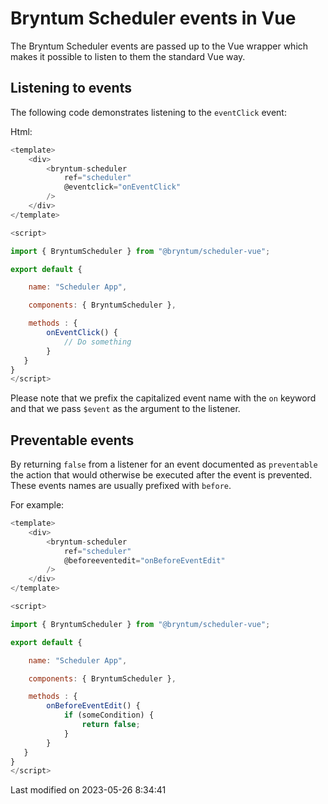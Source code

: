 # Bryntum Scheduler events in Vue

The Bryntum Scheduler events are passed up to the Vue wrapper which makes it possible to listen to them the standard
Vue way.

## Listening to events

The following code demonstrates listening to the `eventClick` event:

Html:

```javascript
<template>
    <div>
        <bryntum-scheduler
            ref="scheduler"
            @eventclick="onEventClick"
        />
    </div>
</template>

<script>

import { BryntumScheduler } from "@bryntum/scheduler-vue";

export default {

    name: "Scheduler App",

    components: { BryntumScheduler },

    methods : {
        onEventClick() {
            // Do something
        }
   }
}
</script>
```

Please note that we prefix the capitalized event name with the `on` keyword and that we pass `$event` as
the argument to the listener.

## Preventable events

By returning `false` from a listener for an event documented as `preventable` the action that would otherwise be
executed after the event is prevented. These events names are usually prefixed with `before`.

For example:

```javascript
<template>
    <div>
        <bryntum-scheduler
            ref="scheduler"
            @beforeeventedit="onBeforeEventEdit"
        />
    </div>
</template>

<script>

import { BryntumScheduler } from "@bryntum/scheduler-vue";

export default {

    name: "Scheduler App",

    components: { BryntumScheduler },

    methods : {
        onBeforeEventEdit() {
            if (someCondition) {
                return false;
            }
        }
   }
}
</script>
```


<p class="last-modified">Last modified on 2023-05-26 8:34:41</p>